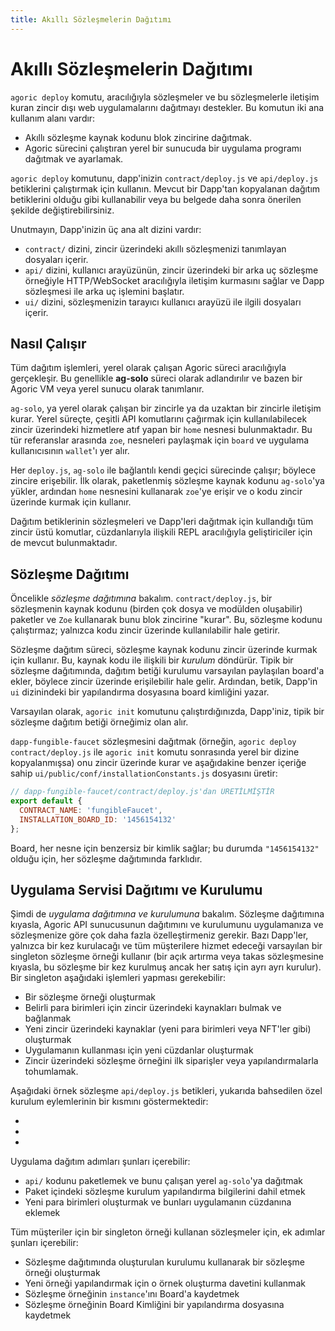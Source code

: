 ```yaml
---
title: Akıllı Sözleşmelerin Dağıtımı
---
```


# Akıllı Sözleşmelerin Dağıtımı

`agoric deploy` komutu,  aracılığıyla sözleşmeler ve bu sözleşmelerle iletişim kuran zincir dışı web uygulamalarını dağıtmayı destekler. Bu komutun iki ana kullanım alanı vardır:

- Akıllı sözleşme kaynak kodunu blok zincirine dağıtmak.
- Agoric sürecini çalıştıran yerel bir sunucuda bir uygulama programı dağıtmak ve ayarlamak.

`agoric deploy` komutunu, dapp'inizin `contract/deploy.js` ve `api/deploy.js` betiklerini çalıştırmak için kullanın. Mevcut bir Dapp'tan kopyalanan dağıtım betiklerini olduğu gibi kullanabilir veya bu belgede daha sonra önerilen şekilde değiştirebilirsiniz.

Unutmayın, Dapp'inizin üç ana alt dizini vardır:

- `contract/` dizini, zincir üzerindeki akıllı sözleşmenizi tanımlayan dosyaları içerir.
- `api/` dizini, kullanıcı arayüzünün, zincir üzerindeki bir arka uç sözleşme örneğiyle HTTP/WebSocket aracılığıyla iletişim kurmasını sağlar ve Dapp sözleşmesi ile arka uç işlemini başlatır.
- `ui/` dizini, sözleşmenizin tarayıcı kullanıcı arayüzü ile ilgili dosyaları içerir.

## Nasıl Çalışır

Tüm dağıtım işlemleri, yerel olarak çalışan Agoric süreci aracılığıyla gerçekleşir. Bu genellikle **ag-solo** süreci olarak adlandırılır ve bazen bir Agoric VM veya yerel sunucu olarak tanımlanır.

`ag-solo`, ya yerel olarak çalışan bir zincirle ya da uzaktan bir zincirle iletişim kurar. Yerel süreçte, çeşitli API komutlarını çağırmak için kullanılabilecek zincir üzerindeki hizmetlere atıf yapan bir `home` nesnesi bulunmaktadır. Bu tür referanslar arasında `zoe`, nesneleri paylaşmak için `board` ve uygulama kullanıcısının `wallet`'ı yer alır.

Her `deploy.js`, `ag-solo` ile bağlantılı kendi geçici sürecinde çalışır; böylece zincire erişebilir. İlk olarak, paketlenmiş sözleşme kaynak kodunu `ag-solo`'ya yükler, ardından `home` nesnesini kullanarak `zoe`'ye erişir ve o kodu zincir üzerinde kurmak için kullanır.

Dağıtım betiklerinin sözleşmeleri ve Dapp'leri dağıtmak için kullandığı tüm zincir üstü komutlar, cüzdanlarıyla ilişkili REPL aracılığıyla geliştiriciler için de mevcut bulunmaktadır.

## Sözleşme Dağıtımı

Öncelikle _sözleşme dağıtımına_ bakalım. `contract/deploy.js`, bir sözleşmenin kaynak kodunu (birden çok dosya ve modülden oluşabilir) paketler ve `Zoe` kullanarak bunu blok zincirine "kurar". Bu, sözleşme kodunu çalıştırmaz; yalnızca kodu zincir üzerinde kullanılabilir hale getirir.

Sözleşme dağıtım süreci, sözleşme kaynak kodunu zincir üzerinde kurmak için  kullanır. Bu, kaynak kodu ile ilişkili bir _kurulum_ döndürür. Tipik bir sözleşme dağıtımında, dağıtım betiği kurulumu varsayılan paylaşılan board'a ekler, böylece zincir üzerinde erişilebilir hale gelir. Ardından, betik, Dapp'in `ui` dizinindeki bir yapılandırma dosyasına board kimliğini yazar.

Varsayılan olarak, `agoric init` komutunu çalıştırdığınızda, Dapp'iniz, tipik bir sözleşme dağıtım betiği örneğimiz olan  alır.

`dapp-fungible-faucet` sözleşmesini dağıtmak (örneğin, `agoric deploy contract/deploy.js` ile `agoric init` komutu sonrasında yerel bir dizine kopyalanmışsa) onu zincir üzerinde kurar ve aşağıdakine benzer içeriğe sahip `ui/public/conf/installationConstants.js` dosyasını üretir:

```js
// dapp-fungible-faucet/contract/deploy.js'dan ÜRETİLMİŞTİR
export default {
  CONTRACT_NAME: 'fungibleFaucet',
  INSTALLATION_BOARD_ID: '1456154132'
};
```

Board, her nesne için benzersiz bir kimlik sağlar; bu durumda `"1456154132"` olduğu için, her sözleşme dağıtımında farklıdır.

## Uygulama Servisi Dağıtımı ve Kurulumu

Şimdi de _uygulama dağıtımına ve kurulumuna_ bakalım. Sözleşme dağıtımına kıyasla, Agoric API sunucusunun dağıtımını ve kurulumunu uygulamanıza ve sözleşmenize göre çok daha fazla özelleştirmeniz gerekir. Bazı Dapp'ler, yalnızca bir kez kurulacağı ve tüm müşterilere hizmet edeceği varsayılan bir singleton sözleşme örneği kullanır (bir açık artırma veya takas sözleşmesine kıyasla, bu sözleşme bir kez kurulmuş ancak her satış için ayrı ayrı kurulur). Bir singleton aşağıdaki işlemleri yapması gerekebilir:

- Bir sözleşme örneği oluşturmak
- Belirli para birimleri için zincir üzerindeki kaynakları bulmak ve bağlanmak
- Yeni zincir üzerindeki kaynaklar (yeni para birimleri veya NFT'ler gibi) oluşturmak
- Uygulamanın kullanması için yeni cüzdanlar oluşturmak
- Zincir üzerindeki sözleşme örneğini ilk siparişler veya yapılandırmalarla tohumlamak.

Aşağıdaki örnek sözleşme `api/deploy.js` betikleri, yukarıda bahsedilen özel kurulum eylemlerinin bir kısmını göstermektedir:

- 
- 
- 

Uygulama dağıtım adımları şunları içerebilir:

- `api/` kodunu paketlemek ve bunu çalışan yerel `ag-solo`'ya dağıtmak
- Paket içindeki sözleşme kurulum yapılandırma bilgilerini dahil etmek
- Yeni para birimleri oluşturmak ve bunları uygulamanın cüzdanına eklemek

Tüm müşteriler için bir singleton örneği kullanan sözleşmeler için, ek adımlar şunları içerebilir:

- Sözleşme dağıtımında oluşturulan kurulumu kullanarak bir sözleşme örneği oluşturmak
- Yeni örneği yapılandırmak için o örnek oluşturma davetini kullanmak
- Sözleşme örneğinin `instance`'ını Board'a kaydetmek
- Sözleşme örneğinin Board Kimliğini bir yapılandırma dosyasına kaydetmek